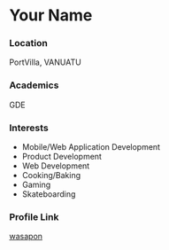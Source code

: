 # Your Name

### Location

PortVilla, VANUATU

### Academics

GDE

### Interests

- Mobile/Web Application Development
- Product Development
- Web Development
- Cooking/Baking
- Gaming
- Skateboarding

### Profile Link

[wasapon](https://github.com/strifeex)
